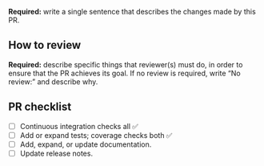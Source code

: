 <!--

Delete each of these instruction comments as you complete it.

Title: use a short, declarative statement similar to a commit message,
e.g. “Change [thing X] to [fix solve bug|enable feature Y]”

-->

**Required:** write a single sentence that describes the changes made by this PR.

<!-- Optional: write a longer description to help a reviewer understand the PR in ~3 minutes. -->

## How to review

**Required:** describe specific things that reviewer(s) must do, in order to ensure that the PR achieves its goal.
If no review is required, write “No review:” and describe why.

<!--
For example, one or more of:

- Read the diff and note that the CI checks all pass.
- Run a specific code snippet or command and check the output.
- Build the documentation and look at a certain page.
- Ensure that changes/additions are self-documenting, i.e. that another
  developer (someone like the reviewer) will be able to understand what the code
  does in the future.
-->

## PR checklist

<!-- This item is always required. -->
- [ ] Continuous integration checks all ✅
  <!--
  The following items are all *required* if the PR results in changes to user-
  facing behaviour, e.g. new features or fixes to existing behaviour. They are
  *optional* if the changes are solely to documentation, CI configuration, etc.
  
  In ambiguous cases, strike them out and add a short explanation, e.g.
  
  - ~Add or expand tests.~ No change in behaviour, simply refactoring.
  -->
- [ ] Add or expand tests; coverage checks both ✅
- [ ] Add, expand, or update documentation.
- [ ] Update release notes.
  <!--
  To do this, add a single line at the TOP of the “Next release” section of
  RELEASE_NOTES.rst, where '999' is the GitHub pull request number:

  - :pull:`999`: Title or single-sentence description from above.

  Commit with a message like “Add #999 to release notes”
  -->
